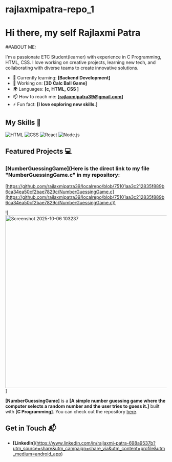 # rajlaxmipatra-repo_1
# Hi there, my self Rajlaxmi Patra

##ABOUT ME:


I'm a passionate ETC Student(learner) with experience in C Programming, HTML, CSS. I love working on creative projects, learning new tech, and collaborating with diverse teams to create innovative solutions.

- 🌱 Currently learning: **[Backend Development]**
- 🔭 Working on: **[3D Calc Ball Game]**
- 🌍 Languages: **[c, HTML, CSS ]**
- 📫 How to reach me: **[rajlaxmipatra39@gmail.com]**
- ⚡ Fun fact: **[I love exploring new skills.]**

## My Skills 🧠

![HTML](https://img.shields.io/badge/-HTML-E34F26?style=flat-square&logo=html5&logoColor=white)
![CSS](https://img.shields.io/badge/-CSS-1572B6?style=flat-square&logo=css3&logoColor=white)
![React](https://img.shields.io/badge/-React-61DAFB?style=flat-square&logo=react&logoColor=black)
![Node.js](https://img.shields.io/badge/-Node.js-339933?style=flat-square&logo=node.js&logoColor=white)


## Featured Projects 💻

### [NumberGuessingGame](Here is the direct link to my file "NumberGuessingGame.c" in my repository:

[https://github.com/rajlaxmipatra39/localrepo/blob/75101aa3c212835f889b6ca34ea50cf2bae7829c/NumberGuessingGame.c](https://github.com/rajlaxmipatra39/localrepo/blob/75101aa3c212835f889b6ca34ea50cf2bae7829c/NumberGuessingGame.c))

![<img width="960" height="540" alt="Screenshot 2025-10-06 103237" src="https://github.com/user-attachments/assets/e04d36e0-3723-4690-a84a-f25360661d60" />]


**[NumberGuessingGame]** is a **[A simple number guessing game where the computer selects a random number and the user tries to guess it.]** built with **[C Programming]**.
You can check out the repository [here](https://github.com/rajlaxmipatra39/localrepo).


## Get in Touch 📬


- **[LinkedIn]**(https://www.linkedin.com/in/rajlaxmi-patra-698a9537b?utm_source=share&utm_campaign=share_via&utm_content=profile&utm_medium=android_app)


